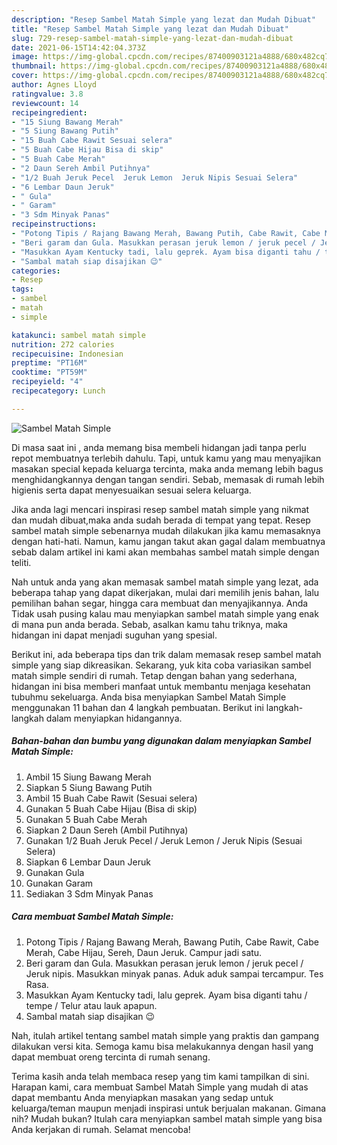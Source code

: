 ```yaml
---
description: "Resep Sambel Matah Simple yang lezat dan Mudah Dibuat"
title: "Resep Sambel Matah Simple yang lezat dan Mudah Dibuat"
slug: 729-resep-sambel-matah-simple-yang-lezat-dan-mudah-dibuat
date: 2021-06-15T14:42:04.373Z
image: https://img-global.cpcdn.com/recipes/87400903121a4888/680x482cq70/sambel-matah-simple-foto-resep-utama.jpg
thumbnail: https://img-global.cpcdn.com/recipes/87400903121a4888/680x482cq70/sambel-matah-simple-foto-resep-utama.jpg
cover: https://img-global.cpcdn.com/recipes/87400903121a4888/680x482cq70/sambel-matah-simple-foto-resep-utama.jpg
author: Agnes Lloyd
ratingvalue: 3.8
reviewcount: 14
recipeingredient:
- "15 Siung Bawang Merah"
- "5 Siung Bawang Putih"
- "15 Buah Cabe Rawit Sesuai selera"
- "5 Buah Cabe Hijau Bisa di skip"
- "5 Buah Cabe Merah"
- "2 Daun Sereh Ambil Putihnya"
- "1/2 Buah Jeruk Pecel  Jeruk Lemon  Jeruk Nipis Sesuai Selera"
- "6 Lembar Daun Jeruk"
- " Gula"
- " Garam"
- "3 Sdm Minyak Panas"
recipeinstructions:
- "Potong Tipis / Rajang Bawang Merah, Bawang Putih, Cabe Rawit, Cabe Merah, Cabe Hijau, Sereh, Daun Jeruk. Campur jadi satu."
- "Beri garam dan Gula. Masukkan perasan jeruk lemon / jeruk pecel / Jeruk nipis. Masukkan minyak panas. Aduk aduk sampai tercampur. Tes Rasa."
- "Masukkan Ayam Kentucky tadi, lalu geprek. Ayam bisa diganti tahu / tempe / Telur atau lauk apapun."
- "Sambal matah siap disajikan 😉"
categories:
- Resep
tags:
- sambel
- matah
- simple

katakunci: sambel matah simple 
nutrition: 272 calories
recipecuisine: Indonesian
preptime: "PT16M"
cooktime: "PT59M"
recipeyield: "4"
recipecategory: Lunch

---
```



![Sambel Matah Simple](https://img-global.cpcdn.com/recipes/87400903121a4888/680x482cq70/sambel-matah-simple-foto-resep-utama.jpg)

Di masa  saat ini , anda memang bisa membeli hidangan jadi tanpa perlu repot membuatnya terlebih dahulu. Tapi, untuk kamu yang mau menyajikan masakan special kepada keluarga tercinta, maka anda memang lebih bagus menghidangkannya dengan tangan sendiri. Sebab, memasak di rumah lebih higienis serta dapat menyesuaikan sesuai selera keluarga.

Jika anda lagi mencari inspirasi resep sambel matah simple yang nikmat dan mudah dibuat,maka anda sudah berada di tempat yang tepat. Resep sambel matah simple  sebenarnya mudah dilakukan jika kamu memasaknya dengan hati-hati. Namun, kamu jangan takut akan gagal dalam membuatnya 
sebab dalam artikel ini kami akan membahas sambel matah simple dengan teliti.  



Nah untuk anda yang akan memasak sambel matah simple yang lezat, ada beberapa tahap yang dapat dikerjakan, mulai dari memilih jenis bahan, lalu pemilihan bahan segar, hingga cara membuat dan menyajikannya. Anda Tidak usah pusing kalau mau menyiapkan sambel matah simple yang enak di mana pun anda berada. Sebab, asalkan kamu  tahu triknya, maka hidangan ini dapat menjadi suguhan yang spesial.

Berikut ini, ada beberapa tips dan trik dalam memasak resep sambel matah simple yang siap dikreasikan. Sekarang, yuk kita coba variasikan sambel matah simple sendiri di rumah. Tetap dengan bahan yang sederhana, hidangan ini bisa memberi manfaat untuk membantu menjaga kesehatan tubuhmu sekeluarga. Anda bisa menyiapkan Sambel Matah Simple menggunakan 11 bahan dan 4 langkah pembuatan. Berikut ini langkah-langkah dalam menyiapkan hidangannya.

<!--inarticleads1-->

##### Bahan-bahan dan bumbu yang digunakan dalam menyiapkan Sambel Matah Simple:

1. Ambil 15 Siung Bawang Merah
1. Siapkan 5 Siung Bawang Putih
1. Ambil 15 Buah Cabe Rawit (Sesuai selera)
1. Gunakan 5 Buah Cabe Hijau (Bisa di skip)
1. Gunakan 5 Buah Cabe Merah
1. Siapkan 2 Daun Sereh (Ambil Putihnya)
1. Gunakan 1/2 Buah Jeruk Pecel / Jeruk Lemon / Jeruk Nipis (Sesuai Selera)
1. Siapkan 6 Lembar Daun Jeruk
1. Gunakan  Gula
1. Gunakan  Garam
1. Sediakan 3 Sdm Minyak Panas




<!--inarticleads2-->

##### Cara membuat Sambel Matah Simple:

1. Potong Tipis / Rajang Bawang Merah, Bawang Putih, Cabe Rawit, Cabe Merah, Cabe Hijau, Sereh, Daun Jeruk. Campur jadi satu.
1. Beri garam dan Gula. Masukkan perasan jeruk lemon / jeruk pecel / Jeruk nipis. Masukkan minyak panas. Aduk aduk sampai tercampur. Tes Rasa.
1. Masukkan Ayam Kentucky tadi, lalu geprek. Ayam bisa diganti tahu / tempe / Telur atau lauk apapun.
1. Sambal matah siap disajikan 😉




Nah, itulah artikel tentang  sambel matah simple  yang praktis dan gampang dilakukan versi kita. Semoga kamu bisa melakukannya dengan hasil yang dapat membuat oreng tercinta di rumah senang. 

Terima kasih anda telah membaca resep yang tim kami tampilkan di sini. Harapan kami, cara membuat  Sambel Matah Simple yang mudah di atas dapat membantu Anda menyiapkan masakan yang sedap untuk keluarga/teman maupun menjadi inspirasi untuk berjualan makanan. Gimana nih? Mudah bukan? Itulah cara menyiapkan sambel matah simple yang bisa Anda kerjakan di rumah. Selamat mencoba!

